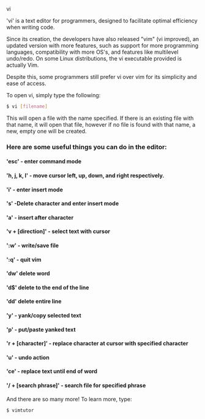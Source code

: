 vi



'vi' is a text editor for programmers, designed to facilitate optimal efficiency when writing code. 

Since its creation, the developers have also released "vim" (vi improved), an updated version with more features, such as support for more programming languages, compatibility with more OS's, and features like multilevel undo/redo. On some Linux distributions, the vi executable provided is actually Vim. 

Despite this, some programmers still prefer vi over vim for its simplicity and ease of access.

To open vi, simply type the following:

~~~ bash
$ vi [filename]
~~~

This will open a file with the name specified. If there is an existing file with that name, it will open that file, however if no file is found with that name, a new, empty one will be created.

### Here are some useful things you can do in the editor:

#### 'esc' - enter command mode
#### 'h, j, k, l' - move cursor left, up, down, and right respectively.
#### 'i' - enter insert mode
#### 's' -Delete character and enter insert mode
#### 'a' - insert after character
#### 'v + [direction]' - select text with cursor
#### ':w' - write/save file
#### ':q' - quit vim
#### 'dw' delete word
#### 'd$' delete to the end of the line
#### 'dd' delete entire line
#### 'y' - yank/copy selected text
#### 'p' - put/paste yanked text
#### 'r + [character]' - replace character at cursor with specified character
#### 'u' - undo action
#### 'ce' - replace text until end of word
#### '/ + [search phrase]' - search file for specified phrase

And there are so many more! To learn more, type:
~~~~ bash
$ vimtutor
~~~~

